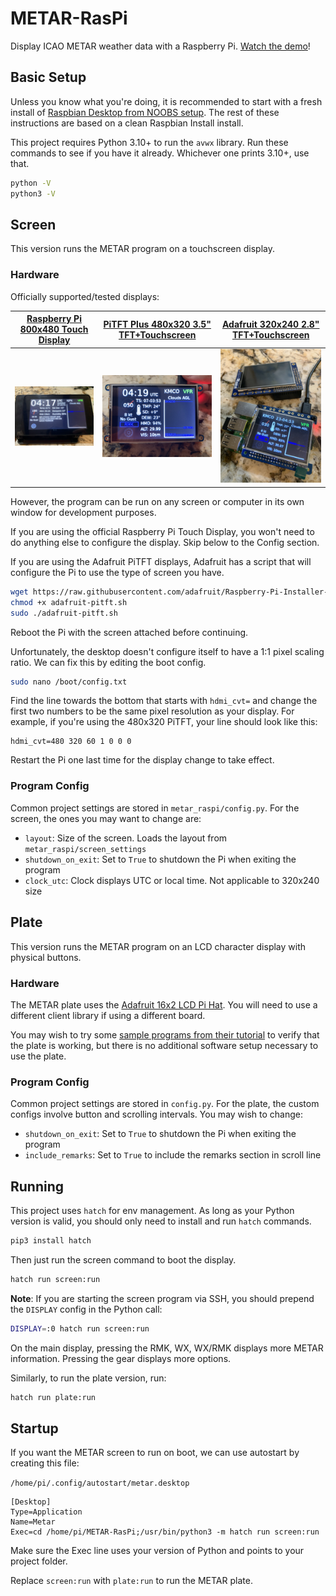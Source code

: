 # METAR-RasPi

Display ICAO METAR weather data with a Raspberry Pi. [Watch the demo](https://www.youtube.com/watch?v=TBnDOQ-6RTw)!

## Basic Setup

Unless you know what you're doing, it is recommended to start with a fresh install of [Raspbian Desktop from NOOBS setup](https://www.raspberrypi.org/downloads/noobs/). The rest of these instructions are based on a clean Raspbian Install install.

This project requires Python 3.10+ to run the `avwx` library. Run these commands to see if you have it already. Whichever one prints 3.10+, use that.

```bash
python -V
python3 -V
```

## Screen

This version runs the METAR program on a touchscreen display.

### Hardware

Officially supported/tested displays:

[Raspberry Pi 800x480 Touch Display](https://www.raspberrypi.org/products/raspberry-pi-touch-display/) | [PiTFT Plus 480x320 3.5" TFT+Touchscreen](https://www.adafruit.com/product/2441) | [Adafruit 320x240 2.8" TFT+Touchscreen](https://www.adafruit.com/product/2298)
:---:|:----:|:----:
![](img/800x480.jpg) | ![](img/480x320.jpg) | ![](img/320x240.jpg)

However, the program can be run on any screen or computer in its own window for development purposes.

If you are using the official Raspberry Pi Touch Display, you won't need to do anything else to configure the display. Skip below to the Config section.

If you are using the Adafruit PiTFT displays, Adafruit has a script that will configure the Pi to use the type of screen you have.

```bash
wget https://raw.githubusercontent.com/adafruit/Raspberry-Pi-Installer-Scripts/master/adafruit-pitft.sh
chmod +x adafruit-pitft.sh
sudo ./adafruit-pitft.sh
```

Reboot the Pi with the screen attached before continuing.

Unfortunately, the desktop doesn't configure itself to have a 1:1 pixel scaling ratio. We can fix this by editing the boot config.

```bash
sudo nano /boot/config.txt
```

Find the line towards the bottom that starts with `hdmi_cvt=` and change the first two numbers to be the same pixel resolution as your display. For example, if you're using the 480x320 PiTFT, your line should look like this:

```text
hdmi_cvt=480 320 60 1 0 0 0
```

Restart the Pi one last time for the display change to take effect.

### Program Config

Common project settings are stored in `metar_raspi/config.py`. For the screen, the ones you may want to change are:

- `layout`: Size of the screen. Loads the layout from `metar_raspi/screen_settings`
- `shutdown_on_exit`: Set to `True` to shutdown the Pi when exiting the program
- `clock_utc`: Clock displays UTC or local time. Not applicable to 320x240 size

## Plate

This version runs the METAR program on an LCD character display with physical buttons.

### Hardware

The METAR plate uses the [Adafruit 16x2 LCD Pi Hat](https://www.adafruit.com/product/1110). You will need to use a different client library if using a different board.

You may wish to try some [sample programs from their tutorial](https://learn.adafruit.com/adafruit-16x2-character-lcd-plus-keypad-for-raspberry-pi/overview) to verify that the plate is working, but there is no additional software setup necessary to use the plate.

### Program Config

Common project settings are stored in `config.py`. For the plate, the custom configs involve button and scrolling intervals. You may wish to change:

- `shutdown_on_exit`: Set to `True` to shutdown the Pi when exiting the program
- `include_remarks`: Set to `True` to include the remarks section in scroll line

## Running

This project uses `hatch` for env management. As long as your Python version is valid, you should only need to install and run `hatch` commands.

```bash
pip3 install hatch
```

Then just run the screen command to boot the display.

```bash
hatch run screen:run
```

**Note**: If you are starting the screen program via SSH, you should prepend the `DISPLAY` config in the Python call:

```bash
DISPLAY=:0 hatch run screen:run
```

On the main display, pressing the RMK, WX, WX/RMK displays more METAR information. Pressing the gear displays more options.

Similarly, to run the plate version, run:

```bash
hatch run plate:run
```

## Startup

If you want the METAR screen to run on boot, we can use autostart by creating this file:

`/home/pi/.config/autostart/metar.desktop`

```text
[Desktop]
Type=Application
Name=Metar
Exec=cd /home/pi/METAR-RasPi;/usr/bin/python3 -m hatch run screen:run
```

Make sure the Exec line uses your version of Python and points to your project folder.

Replace `screen:run` with `plate:run` to run the METAR plate.

